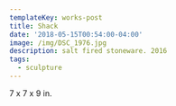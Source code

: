 ```yaml
---
templateKey: works-post
title: Shack
date: '2018-05-15T00:54:00-04:00'
image: /img/DSC_1976.jpg
description: salt fired stoneware. 2016
tags:
  - sculpture
---
```

7 x 7 x 9 in.
